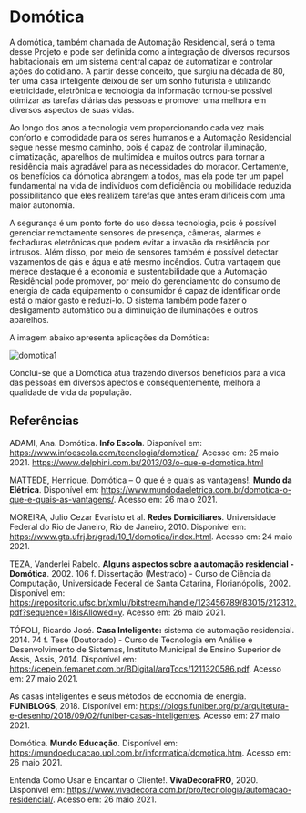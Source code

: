 # Domótica
A domótica, também chamada de Automação Residencial, será o tema desse Projeto e pode ser definida como a integração de diversos recursos habitacionais em um sistema central capaz de automatizar e controlar ações do cotidiano. A partir desse conceito, que surgiu na década de 80, ter uma casa inteligente deixou de ser um sonho futurista e utilizando eletricidade, eletrônica e tecnologia da informação tornou-se possível otimizar as tarefas diárias das pessoas e promover uma melhora em diversos aspectos de suas vidas.

Ao longo dos anos a tecnologia vem proporcionando cada vez mais conforto e comodidade para os seres humanos e a Automação Residencial segue nesse mesmo caminho, pois é capaz de controlar iluminação, climatização, aparelhos de multimídea e muitos outros para tornar a residência mais agradável para as necessidades do morador. Certamente, os benefícios da dómotica abrangem a todos, mas ela pode ter um papel fundamental na vida de indivíduos com deficiência ou mobilidade reduzida possibilitando que eles realizem tarefas que antes eram difíceis com uma maior autonomia.

 A segurança é um ponto forte do uso dessa tecnologia, pois é possível gerenciar remotamente sensores de presença, câmeras, alarmes e fechaduras eletrônicas que podem evitar a invasão da residência por intrusos. Além disso, por meio de sensores também é possível detectar vazamentos de gás e água e até mesmo incêndios. Outra vantagem que merece destaque é a economia e sustentabilidade que a Automação Residêncial pode promover, por meio do gerenciamento do consumo de energia de cada equipamento o consumidor é capaz de identificar onde está o maior gasto e reduzi-lo. O sistema também pode fazer o desligamento automático ou a diminuição de iluminações e outros aparelhos.  

A imagem abaixo apresenta aplicações da Domótica:

![domotica1](https://www.gta.ufrj.br/grad/10_1/domotica/images/domotica1.jpg)

Conclui-se que a Domótica atua trazendo diversos benefícios para a vida das pessoas em diversos apectos e consequentemente, melhora a qualidade de vida da população. 

## Referências

ADAMI, Ana. Domótica. **Info Escola**. Disponível em: <https://www.infoescola.com/tecnologia/domotica/>. Acesso em: 25 maio 2021.
https://www.delphini.com.br/2013/03/o-que-e-domotica.html

MATTEDE, Henrique. Domótica – O que é e quais as vantagens!. **Mundo da Elétrica**. Disponível em: <https://www.mundodaeletrica.com.br/domotica-o-que-e-quais-as-vantagens/>. Acesso em:  26 maio 2021.

MOREIRA, Julio Cezar Evaristo et al. **Redes Domiciliares**. Universidade Federal do Rio de Janeiro, Rio de Janeiro, 2010. Disponível em: https://www.gta.ufrj.br/grad/10_1/domotica/index.html. Acesso em: 24 maio 2021.

TEZA, Vanderlei Rabelo. **Alguns aspectos sobre a automação residencial - Domótica**. 2002. 106 f. Dissertação (Mestrado) - Curso de Ciência da Computação, Universidade Federal de Santa Catarina, Florianópolis, 2002. Disponível em: <https://repositorio.ufsc.br/xmlui/bitstream/handle/123456789/83015/212312.pdf?sequence=1&isAllowed=y>. Acesso em: 26 maio 2021.

TÓFOLI, Ricardo José. **Casa Inteligente:** sistema de automação residencial. 2014. 74 f. Tese (Doutorado) - Curso de Tecnologia em Análise e Desenvolvimento de Sistemas, Instituto Municipal de Ensino Superior de Assis, Assis, 2014. Disponível em: <https://cepein.femanet.com.br/BDigital/arqTccs/1211320586.pdf>. Acesso em: 27 maio 2021.

As casas inteligentes e seus métodos de economia de energia. **FUNIBLOGS**, 2018. Disponível em: <https://blogs.funiber.org/pt/arquitetura-e-desenho/2018/09/02/funiber-casas-inteligentes>. Acesso em: 27 maio 2021.

Domótica. **Mundo Educação**. Disponível em: <https://mundoeducacao.uol.com.br/informatica/domotica.htm>. Acesso em: 26 maio 2021.

Entenda Como Usar e Encantar o Cliente!. **VivaDecoraPRO**, 2020. Disponível em: <https://www.vivadecora.com.br/pro/tecnologia/automacao-residencial/>. Acesso em: 26 maio 2021.
